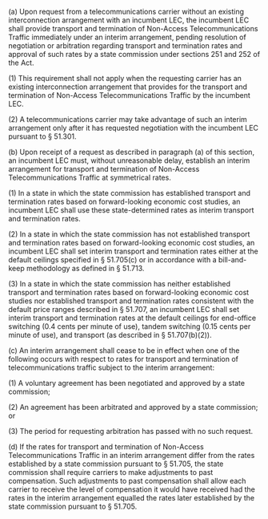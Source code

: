 (a) Upon request from a telecommunications carrier without an existing interconnection arrangement with an incumbent LEC, the incumbent LEC shall provide transport and termination of Non-Access Telecommunications Traffic immediately under an interim arrangement, pending resolution of negotiation or arbitration regarding transport and termination rates and approval of such rates by a state commission under sections 251 and 252 of the Act.

(1) This requirement shall not apply when the requesting carrier has an existing interconnection arrangement that provides for the transport and termination of Non-Access Telecommunications Traffic by the incumbent LEC.

(2) A telecommunications carrier may take advantage of such an interim arrangement only after it has requested negotiation with the incumbent LEC pursuant to § 51.301.

(b) Upon receipt of a request as described in paragraph (a) of this section, an incumbent LEC must, without unreasonable delay, establish an interim arrangement for transport and termination of Non-Access Telecommunications Traffic at symmetrical rates.

(1) In a state in which the state commission has established transport and termination rates based on forward-looking economic cost studies, an incumbent LEC shall use these state-determined rates as interim transport and termination rates.

(2) In a state in which the state commission has not established transport and termination rates based on forward-looking economic cost studies, an incumbent LEC shall set interim transport and termination rates either at the default ceilings specified in § 51.705(c) or in accordance with a bill-and-keep methodology as defined in § 51.713.

(3) In a state in which the state commission has neither established transport and termination rates based on forward-looking economic cost studies nor established transport and termination rates consistent with the default price ranges described in § 51.707, an incumbent LEC shall set interim transport and termination rates at the default ceilings for end-office switching (0.4 cents per minute of use), tandem switching (0.15 cents per minute of use), and transport (as described in § 51.707(b)(2)).

(c) An interim arrangement shall cease to be in effect when one of the following occurs with respect to rates for transport and termination of telecommunications traffic subject to the interim arrangement:

(1) A voluntary agreement has been negotiated and approved by a state commission;

(2) An agreement has been arbitrated and approved by a state commission; or

(3) The period for requesting arbitration has passed with no such request.

(d) If the rates for transport and termination of Non-Access Telecommunications Traffic in an interim arrangement differ from the rates established by a state commission pursuant to § 51.705, the state commission shall require carriers to make adjustments to past compensation. Such adjustments to past compensation shall allow each carrier to receive the level of compensation it would have received had the rates in the interim arrangement equalled the rates later established by the state commission pursuant to § 51.705.

